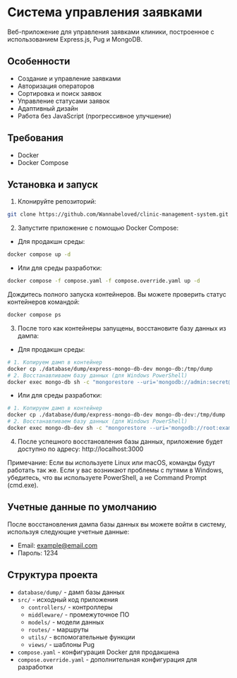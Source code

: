 # Система управления заявками  

Веб-приложение для управления заявками клиники, построенное с использованием Express.js, Pug и MongoDB.

## Особенности

- Создание и управление заявками
- Авторизация операторов
- Сортировка и поиск заявок
- Управление статусами заявок
- Адаптивный дизайн
- Работа без JavaScript (прогрессивное улучшение)

## Требования  

- Docker
- Docker Compose

## Установка и запуск

1. Клонируйте репозиторий:

```bash
git clone https://github.com/Wannabeloved/clinic-management-system.git && cd clinic-management-system
```

2. Запустите приложение с помощью Docker Compose:  

- Для продакшн среды:  
```bash
docker compose up -d
```

- Или для среды разработки:  
```bash
docker compose -f compose.yaml -f compose.override.yaml up -d
```

  Дождитесь полного запуска контейнеров. Вы можете проверить статус контейнеров командой:

```bash
docker compose ps
```

3. После того как контейнеры запущены, восстановите базу данных из дампа:   

- Для продакшн среды:
```bash
# 1. Копируем дамп в контейнер
docker cp ./database/dump/express-mongo-db-dev mongo-db:/tmp/dump
# 2. Восстанавливаем базу данных (для Windows PowerShell)
docker exec mongo-db sh -c "mongorestore --uri='mongodb://admin:secret@localhost:27017/express-mongo-db-prod?authSource=admin' /tmp/dump"
```

- Или для среды разработки:
```bash
# 1. Копируем дамп в контейнер
docker cp ./database/dump/express-mongo-db-dev mongo-db-dev:/tmp/dump
# 2. Восстанавливаем базу данных (для Windows PowerShell)
docker exec mongo-db-dev sh -c "mongorestore --uri='mongodb://root:example@localhost:27017/express-mongo-db-dev?authSource=admin' /tmp/dump"
```

4. После успешного восстановления базы данных, приложение будет доступно по адресу: http://localhost:3000

Примечание: Если вы используете Linux или macOS, команды будут работать так же. Если у вас возникают проблемы с путями в Windows, убедитесь, что вы используете PowerShell, а не Command Prompt (cmd.exe).

## Учетные данные по умолчанию

После восстановления дампа базы данных вы можете войти в систему, используя следующие учетные данные:

- Email: example@email.com
- Пароль: 1234

## Структура проекта

- `database/dump/` - дамп базы данных
- `src/` - исходный код приложения
  - `controllers/` - контроллеры
  - `middleware/` - промежуточное ПО
  - `models/` - модели данных
  - `routes/` - маршруты
  - `utils/` - вспомогательные функции
  - `views/` - шаблоны Pug
- `compose.yaml` - конфигурация Docker для продакшена
- `compose.override.yaml` - дополнительная конфигурация для разработки
